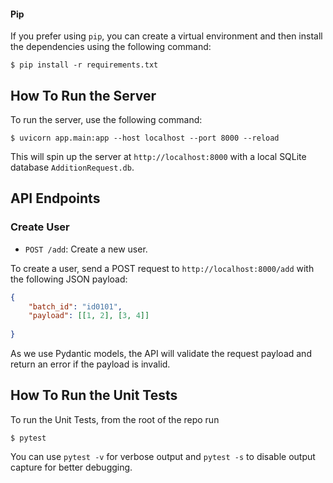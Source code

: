 #### Pip

If you prefer using `pip`, you can create a virtual environment and then install the dependencies using the following command:

```shell
$ pip install -r requirements.txt
```

## How To Run the Server

To run the server, use the following command:

```shell
$ uvicorn app.main:app --host localhost --port 8000 --reload
```

This will spin up the server at `http://localhost:8000` with a local SQLite database `AdditionRequest.db`.

## API Endpoints

### Create User

- `POST /add`: Create a new user.

To create a user, send a POST request to `http://localhost:8000/add` with the following JSON payload:

```json
{
    "batch_id": "id0101",
    "payload": [[1, 2], [3, 4]]
   
}
```

As we use Pydantic models, the API will validate the request payload and return an error if the payload is invalid.


## How To Run the Unit Tests
To run the Unit Tests, from the root of the repo run
```shell
$ pytest 
```


You can use `pytest -v` for verbose output and `pytest -s` to disable output capture for better debugging.